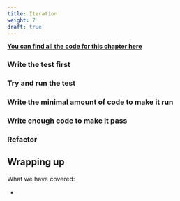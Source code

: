 ```yaml
---
title: Iteration
weight: 7
draft: true
---
```


**[You can find all the code for this chapter here](https://github.com/pmareke/learn-python-with-tests/tree/main/examples/booleans)**

### Write the test first

### Try and run the test

### Write the minimal amount of code to make it run

### Write enough code to make it pass

### Refactor

## Wrapping up

What we have covered:

- 
